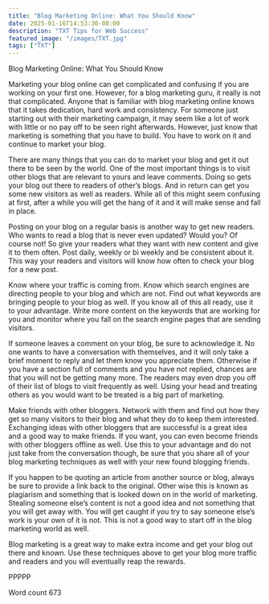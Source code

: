 ```yaml
---
title: "Blog Marketing Online: What You Should Know"
date: 2025-01-16T14:53:30-08:00
description: "TXT Tips for Web Success"
featured_image: "/images/TXT.jpg"
tags: ["TXT"]
---
```


Blog Marketing Online: What You Should Know

Marketing your blog online can get complicated and confusing if you are working on your first one. However, for a blog marketing guru, it really is not that complicated. Anyone that is familiar with blog marketing online knows that it takes dedication, hard work and consistency. For someone just starting out with their marketing campaign, it may seem like a lot of work with little or no pay off to be seen right afterwards. However, just know that marketing is something that you have to build. You have to work on it and continue to market your blog.

There are many things that you can do to market your blog and get it out there to be seen by the world. One of the most important things is to visit other blogs that are relevant to yours and leave comments. Doing so gets your blog out there to readers of other’s blogs. And in return can get you some new visitors as well as readers. While all of this might seem confusing at first, after a while you will get the hang of it and it will make sense and fall in place.

Posting on your blog on a regular basis is another way to get new readers. Who wants to read a blog that is never even updated? Would you? Of course not! So give your readers what they want with new content and give it to them often. Post daily, weekly or bi weekly and be consistent about it. This way your readers and visitors will know how often to check your blog for a new post.

Know where your traffic is coming from. Know which search engines are directing people to your blog and which are not. Find out what keywords are bringing people to your blog as well. If you know all of this all ready, use it to your advantage. Write more content on the keywords that are working for you and monitor where you fall on the search engine pages that are sending visitors. 

If someone leaves a comment on your blog, be sure to acknowledge it. No one wants to have a conversation with themselves, and it will only take a brief moment to reply and let them know you appreciate them. Otherwise if you have a section full of comments and you have not replied, chances are that you will not be getting many more. The readers may even drop you off of their list of blogs to visit frequently as well. Using your head and treating others as you would want to be treated is a big part of marketing.

Make friends with other bloggers. Network with them and find out how they get so many visitors to their blog and what they do to keep them interested. Exchanging ideas with other bloggers that are successful is a great idea and a good way to make friends. If you want, you can even become friends with other bloggers offline as well. Use this to your advantage and do not just take from the conversation though, be sure that you share all of your blog marketing techniques as well with your new found blogging friends.

If you happen to be quoting an article from another source or blog, always be sure to provide a link back to the original. Other wise this is known as plagiarism and something that is looked down on in the world of marketing. Stealing someone else’s content is not a good idea and not something that you will get away with. You will get caught if you try to say someone else’s work is your own of it is not. This is not a good way to start off in the blog marketing world as well.

Blog marketing is a great way to make extra income and get your blog out there and known. Use these techniques above to get your blog more traffic and readers and you will eventually reap the rewards.

PPPPP

Word count 673

